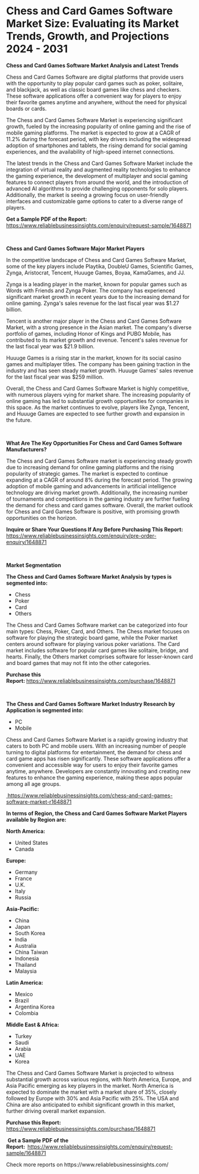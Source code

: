 <p><h1>Chess and Card Games Software Market Size: Evaluating its Market Trends, Growth, and Projections 2024 - 2031</h1></p><p><strong>Chess and Card Games Software Market Analysis and Latest Trends</strong></p>
<p><p>Chess and Card Games Software are digital platforms that provide users with the opportunity to play popular card games such as poker, solitaire, and blackjack, as well as classic board games like chess and checkers. These software applications offer a convenient way for players to enjoy their favorite games anytime and anywhere, without the need for physical boards or cards.</p><p>The Chess and Card Games Software Market is experiencing significant growth, fueled by the increasing popularity of online gaming and the rise of mobile gaming platforms. The market is expected to grow at a CAGR of 11.2% during the forecast period, with key drivers including the widespread adoption of smartphones and tablets, the rising demand for social gaming experiences, and the availability of high-speed internet connections.</p><p>The latest trends in the Chess and Card Games Software Market include the integration of virtual reality and augmented reality technologies to enhance the gaming experience, the development of multiplayer and social gaming features to connect players from around the world, and the introduction of advanced AI algorithms to provide challenging opponents for solo players. Additionally, the market is seeing a growing focus on user-friendly interfaces and customizable game options to cater to a diverse range of players.</p></p>
<p><strong>Get a Sample PDF of the Report:&nbsp;</strong> <a href="https://www.reliablebusinessinsights.com/enquiry/request-sample/1648871">https://www.reliablebusinessinsights.com/enquiry/request-sample/1648871</a></p>
<p>&nbsp;</p>
<p><strong>Chess and Card Games Software Major Market Players</strong></p>
<p><p>In the competitive landscape of Chess and Card Games Software Market, some of the key players include Playtika, DoubleU Games, Scientific Games, Zynga, Aristocrat, Tencent, Huuuge Games, Boyaa, KamaGames, and JJ. </p><p>Zynga is a leading player in the market, known for popular games such as Words with Friends and Zynga Poker. The company has experienced significant market growth in recent years due to the increasing demand for online gaming. Zynga's sales revenue for the last fiscal year was $1.27 billion.</p><p>Tencent is another major player in the Chess and Card Games Software Market, with a strong presence in the Asian market. The company's diverse portfolio of games, including Honor of Kings and PUBG Mobile, has contributed to its market growth and revenue. Tencent's sales revenue for the last fiscal year was $21.9 billion.</p><p>Huuuge Games is a rising star in the market, known for its social casino games and multiplayer titles. The company has been gaining traction in the industry and has seen steady market growth. Huuuge Games' sales revenue for the last fiscal year was $259 million.</p><p>Overall, the Chess and Card Games Software Market is highly competitive, with numerous players vying for market share. The increasing popularity of online gaming has led to substantial growth opportunities for companies in this space. As the market continues to evolve, players like Zynga, Tencent, and Huuuge Games are expected to see further growth and expansion in the future.</p></p>
<p>&nbsp;</p>
<p><strong>What Are The Key Opportunities For Chess and Card Games Software Manufacturers?</strong></p>
<p><p>The Chess and Card Games Software market is experiencing steady growth due to increasing demand for online gaming platforms and the rising popularity of strategic games. The market is expected to continue expanding at a CAGR of around 8% during the forecast period. The growing adoption of mobile gaming and advancements in artificial intelligence technology are driving market growth. Additionally, the increasing number of tournaments and competitions in the gaming industry are further fueling the demand for chess and card games software. Overall, the market outlook for Chess and Card Games Software is positive, with promising growth opportunities on the horizon.</p></p>
<p><strong>Inquire or Share Your Questions If Any Before Purchasing This Report:</strong> <a href="https://www.reliablebusinessinsights.com/enquiry/pre-order-enquiry/1648871">https://www.reliablebusinessinsights.com/enquiry/pre-order-enquiry/1648871</a></p>
<p>&nbsp;</p>
<p><strong>Market Segmentation</strong></p>
<p><strong>The Chess and Card Games Software Market Analysis by types is segmented into:</strong></p>
<p><ul><li>Chess</li><li>Poker</li><li>Card</li><li>Others</li></ul></p>
<p><p>The Chess and Card Games Software market can be categorized into four main types: Chess, Poker, Card, and Others. The Chess market focuses on software for playing the strategic board game, while the Poker market centers around software for playing various poker variations. The Card market includes software for popular card games like solitaire, bridge, and hearts. Finally, the Others market comprises software for lesser-known card and board games that may not fit into the other categories.</p></p>
<p><strong>Purchase this Report:&nbsp;</strong><a href="https://www.reliablebusinessinsights.com/purchase/1648871">https://www.reliablebusinessinsights.com/purchase/1648871</a></p>
<p>&nbsp;</p>
<p><strong>The Chess and Card Games Software Market Industry Research by Application is segmented into:</strong></p>
<p><ul><li>PC</li><li>Mobile</li></ul></p>
<p><p>Chess and Card Games Software Market is a rapidly growing industry that caters to both PC and mobile users. With an increasing number of people turning to digital platforms for entertainment, the demand for chess and card game apps has risen significantly. These software applications offer a convenient and accessible way for users to enjoy their favorite games anytime, anywhere. Developers are constantly innovating and creating new features to enhance the gaming experience, making these apps popular among all age groups.</p></p>
<p><a href="https://www.reliablebusinessinsights.com/chess-and-card-games-software-market-r1648871">&nbsp;https://www.reliablebusinessinsights.com/chess-and-card-games-software-market-r1648871</a></p>
<p><strong>In terms of Region, the Chess and Card Games Software Market Players available by Region are:</strong></p>
<p>
    <p> <strong> North America: </strong>
        <ul>
            <li>United States</li>
            <li>Canada</li>
        </ul>
        </p> 
    <p> <strong> Europe: </strong>
        <ul>
            <li>Germany</li>
            <li>France</li>
            <li>U.K.</li>
            <li>Italy</li>
            <li>Russia</li>
        </ul>
        </p> 
    <p> <strong> Asia-Pacific: </strong>
        <ul>
            <li>China</li>
            <li>Japan</li>
            <li>South Korea</li>
            <li>India</li>
            <li>Australia</li>
            <li>China Taiwan</li>
            <li>Indonesia</li>
            <li>Thailand</li>
            <li>Malaysia</li>
        </ul>
        </p> 
    <p> <strong> Latin America: </strong>
        <ul>
            <li>Mexico</li>
            <li>Brazil</li>
            <li>Argentina Korea</li>
            <li>Colombia</li>
        </ul>
        </p> 
    <p> <strong> Middle East & Africa: </strong>
        <ul>
            <li>Turkey</li>
            <li>Saudi</li>
            <li>Arabia</li>
            <li>UAE</li>
            <li>Korea</li>
        </ul>
    </p>
    </p>
<p><p>The Chess and Card Games Software Market is projected to witness substantial growth across various regions, with North America, Europe, and Asia Pacific emerging as key players in the market. North America is expected to dominate the market with a market share of 35%, closely followed by Europe with 30% and Asia Pacific with 25%. The USA and China are also anticipated to exhibit significant growth in this market, further driving overall market expansion.</p></p>
<p><strong>Purchase this Report: </strong><a href="https://www.reliablebusinessinsights.com/purchase/1648871">https://www.reliablebusinessinsights.com/purchase/1648871</a></p>
<p>&nbsp;<strong>Get a Sample PDF of the Report:&nbsp;&nbsp;</strong><a href="https://www.reliablebusinessinsights.com/enquiry/request-sample/1648871">https://www.reliablebusinessinsights.com/enquiry/request-sample/1648871</a></p>
<p><strong></strong></p>
<p>Check more reports on https://www.reliablebusinessinsights.com/</p>